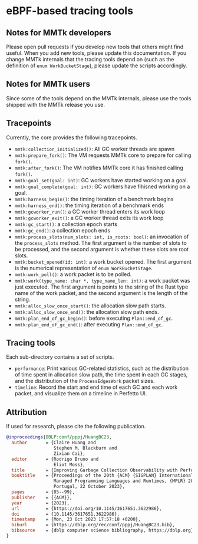# eBPF-based tracing tools

## Notes for MMTk developers

Please open pull requests if you develop new tools that others might find useful.
When you add new tools, please update this documentation.
If you change MMTk internals that the tracing tools depend on (such as the
definition of `enum WorkBucketStage`), please update the scripts accordingly.

## Notes for MMTk users

Since some of the tools depend on the MMTk internals, please use the tools
shipped with the MMTk release you use.

## Tracepoints

Currently, the core provides the following tracepoints.

-   `mmtk:collection_initialized()`: All GC worker threads are spawn
-   `mmtk:prepare_fork()`: The VM requests MMTk core to prepare for calling `fork()`.
-   `mmtk:after_fork()`: The VM notifies MMTk core it has finished calling `fork()`.
-   `mmtk:goal_set(goal: int)`: GC workers have started working on a goal.
-   `mmtk:goal_complete(goal: int)`: GC workers have fihisned working on a goal.
-   `mmtk:harness_begin()`: the timing iteration of a benchmark begins
-   `mmtk:harness_end()`: the timing iteration of a benchmark ends
-   `mmtk:gcworker_run()`: a GC worker thread enters its work loop
-   `mmtk:gcworker_exit()`: a GC worker thread exits its work loop
-   `mmtk:gc_start()`: a collection epoch starts
-   `mmtk:gc_end()`: a collection epoch ends
-   `mmtk:process_slots(num_slots: int, is_roots: bool)`: an invocation of the `process_slots`
    method. The first argument is the number of slots to be processed, and the second argument is
    whether these slots are root slots.
-   `mmtk:bucket_opened(id: int)`: a work bucket opened. The first argument is the numerical
    representation of `enum WorkBucketStage`.
-   `mmtk:work_poll()`: a work packet is to be polled.
-   `mmtk:work(type_name: char *, type_name_len: int)`: a work packet was just executed. The first
    argument is points to the string of the Rust type name of the work packet, and the second
    argument is the length of the string.
-   `mmtk:alloc_slow_once_start()`: the allocation slow path starts.
-   `mmtk:alloc_slow_once_end()`: the allocation slow path ends.
-   `mmtk:plan_end_of_gc_begin()`: before executing `Plan::end_of_gc`.
-   `mmtk:plan_end_of_gc_end()`: after executing `Plan::end_of_gc`.

## Tracing tools

Each sub-directory contains a set of scripts.

-   `performance`: Print various GC-related statistics, such as the distribution of time spent in
    allocation slow path, the time spent in each GC stages, and the distribution of the
    `ProcessEdgesWork` packet sizes.
-   `timeline`: Record the start and end time of each GC and each work packet, and visualize them on
    a timeline in Perfetto UI.

## Attribution

If used for research, please cite the following publication.

```bibtex
@inproceedings{DBLP:conf/pppj/HuangBC23,
  author       = {Claire Huang and
                  Stephen M. Blackburn and
                  Zixian Cai},
  editor       = {Rodrigo Bruno and
                  Eliot Moss},
  title        = {Improving Garbage Collection Observability with Performance Tracing},
  booktitle    = {Proceedings of the 20th {ACM} {SIGPLAN} International Conference on
                  Managed Programming Languages and Runtimes, {MPLR} 2023, Cascais,
                  Portugal, 22 October 2023},
  pages        = {85--99},
  publisher    = {{ACM}},
  year         = {2023},
  url          = {https://doi.org/10.1145/3617651.3622986},
  doi          = {10.1145/3617651.3622986},
  timestamp    = {Mon, 23 Oct 2023 17:57:18 +0200},
  biburl       = {https://dblp.org/rec/conf/pppj/HuangBC23.bib},
  bibsource    = {dblp computer science bibliography, https://dblp.org}
}
```

